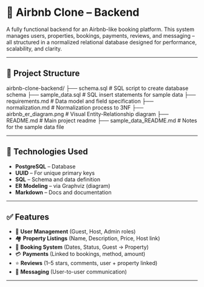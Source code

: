 
# 🏡 Airbnb Clone – Backend

A fully functional backend for an Airbnb-like booking platform. 
This system manages users, properties, bookings, payments, reviews, and messaging – all structured in a normalized relational database designed for performance, scalability, and clarity.

---

## 📁 Project Structure


airbnb-clone-backend/
├── schema.sql               # SQL script to create database schema
├── sample_data.sql          # SQL insert statements for sample data
├── requirements.md          # Data model and field specification
├── normalization.md         # Normalization process to 3NF
├── airbnb_er_diagram.png    # Visual Entity-Relationship diagram
├── README.md                # Main project readme
├── sample_data_README.md    # Notes for the sample data file

---

## 🔧 Technologies Used

* **PostgreSQL** – Database
* **UUID** – For unique primary keys
* **SQL** – Schema and data definition
* **ER Modeling** – via Graphviz (diagram)
* **Markdown** – Docs and documentation

---

## ✅ Features

* 👤 **User Management** (Guest, Host, Admin roles)
* 🏘️ **Property Listings** (Name, Description, Price, Host link)
* 📅 **Booking System** (Dates, Status, Guest → Property)
* 💳 **Payments** (Linked to bookings, method, amount)
* ⭐ **Reviews** (1–5 stars, comments, user + property linked)
* 💬 **Messaging** (User-to-user communication)

---

